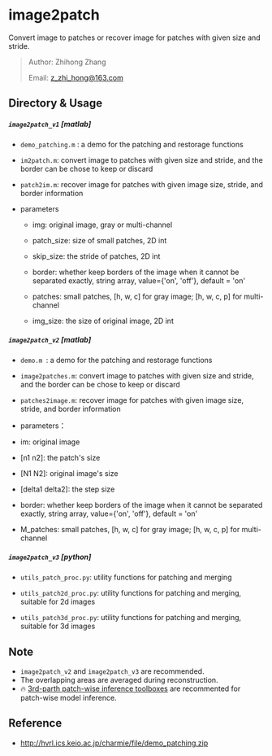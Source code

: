 # image2patch
Convert image to patches or recover image for patches with given size and stride.

> Author: Zhihong Zhang
>
> Email: z_zhi_hong@163.com

## Directory & Usage

##### `image2patch_v1` [matlab]

- `demo_patching.m` : a demo for the patching and restorage functions

- `im2patch.m`: convert image to patches with given size and stride, and the border can be chose to keep or discard

- `patch2im.m`: recover image for patches with given image size, stride, and border information

- parameters
  
  - img: original image, gray or multi-channel
  - patch_size: size of small patches, 2D int
  - skip_size: the stride of patches, 2D int
  - border: whether keep borders of the image when it cannot be separated exactly, string array, value={'on', 'off'}, default = 'on'
  - patches: small patches, [h, w, c] for gray image; [h, w, c, p] for multi-channel
  
  - img_size: the size of original image, 2D int

##### `image2patch_v2` [matlab]

- `demo.m `: a demo for the patching and restorage functions

- `image2patches.m`: convert image to patches with given size and stride, and the border can be chose to keep or discard

- `patches2image.m`: recover image for patches with given image size, stride, and border information

-  parameters：

  - im:				original image
  - \[n1 n2\]:			the patch's size
  - \[N1 N2\]:			original image's size
  - \[delta1 delta2\]:	the step size
  - border: whether keep borders of the image when it cannot be separated exactly, string array, value={'on', 'off'}, default = 'on'
  - M_patches: small patches, [h, w, c] for gray image; [h, w, c, p] for multi-channel


##### `image2patch_v3` [python]

- `utils_patch_proc.py`: utility functions for patching and merging

- `utils_patch2d_proc.py`: utility functions for patching and merging, suitable for 2d images

- `utils_patch3d_proc.py`: utility functions for patching and merging, suitable for 3d images


## Note

- `image2patch_v2` and `image2patch_v3` are recommended.
- The overlapping areas are averaged during reconstruction.
- :fire: [3rd-parth patch-wise inference toolboxes](https://github.com/MY-Toolboxes/patch_wise_inference) are recommented for patch-wise model inference.

## Reference

- http://hvrl.ics.keio.ac.jp/charmie/file/demo_patching.zip